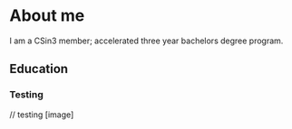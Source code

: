 # About me 
 I am a CSin3 member; accelerated three year bachelors degree program.
## Education 
### Testing 
// testing 
[image]
